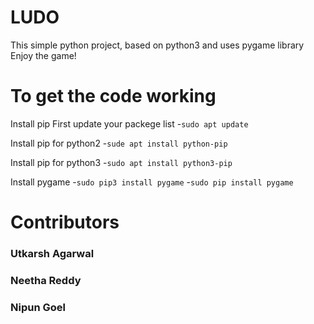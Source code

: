 # LUDO

This simple python project, based on python3 and uses pygame library
Enjoy the game!

# To get the code working 

Install pip
First update your packege list
-`sudo apt update`

Install pip for python2
-`sude apt install python-pip`

Install pip for python3
-`sudo apt install python3-pip`

Install pygame
-`sudo pip3 install pygame`
-`sudo pip install pygame`

# Contributors 
### Utkarsh Agarwal
### Neetha Reddy
### Nipun Goel

